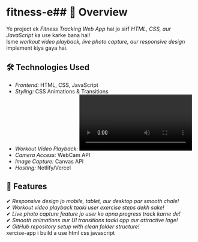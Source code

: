 # fitness-e## 📌 Overview
Ye project ek *Fitness Tracking Web App* hai jo sirf *HTML, CSS, aur JavaScript* ka use karke bana hai!  
Isme *workout video playback, live photo capture, aur responsive design* implement kiya gaya hai.



## 🛠 Technologies Used
- *Frontend:* HTML, CSS, JavaScript
- *Styling:* CSS Animations & Transitions
- *Workout Video Playback:* <video> tag
- *Camera Access:* WebCam API
- *Image Capture:* Canvas API
- *Hosting:* Netlify/Vercel

## 🚀 Features
✔ *Responsive design jo mobile, tablet, aur desktop par smooth chale!*  
✔ *Workout video playback taaki user exercise steps dekh sake!*  
✔ *Live photo capture feature jo user ko apna progress track karne de!*  
✔ *Smooth animations aur UI transitions taaki app aur attractive lage!*  
✔ *GitHub repository setup with clean folder structure!*  
xercise-app
i build a use html css javascript
